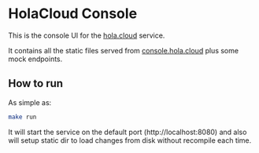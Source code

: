 # HolaCloud Console

This is the console UI for the [hola.cloud](https://hola.cloud/) service.

It contains all the static files served from [console.hola.cloud](https://console.hola.cloud) plus some mock endpoints.

## How to run

As simple as:

```sh
make run
```

It will start the service on the default port (http://localhost:8080) and also will setup static dir to load changes from disk without recompile each time.

